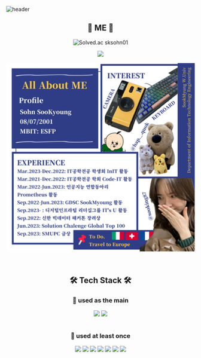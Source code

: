 ![header](https://capsule-render.vercel.app/api?type=slice&color=4E648E&section=header&height=200&text=sooking87%20Github&&animation=fadeIn&fontSize=35&fontAlign=70&fontAlignY=29&rotate=15)

<h2 align="center">🚀 ME 🚀</h2>
 
<div align="center">
 
  ![Solved.ac
sksohn01](http://mazassumnida.wtf/api/v2/generate_badge?boj=sksohn01)
  
  <a align="right" href=https://sooking87.github.io/ target="_blank"><img src="https://img.shields.io/badge/Blog-sooking87.github.io-3766AB?style=for-the-badge&logo=appveyor"/></a> 
 
</div>

![profile](./_profile-001.jpg)

<br/>

<h2 align="center">🛠 Tech Stack 🛠</h2>
<h3 align="center">🚦 used as the main</h3>
<div align="center">
  
  <img src="https://img.shields.io/badge/Python-3766AB?style=flat&logo=Python&logoColor=white"/>
  <img src="https://img.shields.io/badge/Flask-D84A3F?style=flat&logo=Flask&logoColor=120E1E"/>
  
</div>

<br/>

<h3 align="center">🚦 used at least once</h3>


<div align="center">
  <img src="https://img.shields.io/badge/React-191A1B?style=flat&logo=React&logoColor=61DAFB"/>
  <img src="https://img.shields.io/badge/C++-00599C?style=flat&logo=C%2B%2B&logoColor=white"/>
  <img src="https://img.shields.io/badge/Java-007396?style=flat&logo=Java&logoColor=white"/>
  <img src="https://img.shields.io/badge/JS-F7DF1E?style=flat&logo=JavaScript&logoColor=white"/>
  <img src="https://img.shields.io/badge/CSS-1572B6?style=flat&logo=CSS3&logoColor=white"/>
  <img src="https://img.shields.io/badge/HTML-E34F26?style=flat&logo=HTML5&logoColor=white"/>
  <img src="https://img.shields.io/badge/C-A8B9CC?style=flat&logo=C&logoColor=white"/> 
  
</div>


